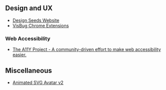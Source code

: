 ## Design and UX

* [Design Seeds Website](http://www.design-seeds.com/)
* [VisBug Chrome Extensions](https://chrome.google.com/webstore/detail/visbug/cdockenadnadldjbbgcallicgledbeoc)

### Web Accessibility

* [The A11Y Project - A community-driven effort to make web accessibility easier.](http://a11yproject.com/)

## Miscellaneous

* [Animated SVG Avatar v2](https://codepen.io/dsenneff/full/2c3e5bc86b372d5424b00edaf4990173)
